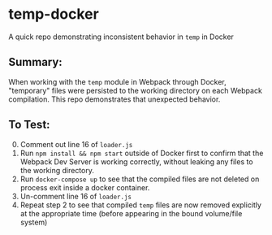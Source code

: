 # temp-docker
A quick repo demonstrating inconsistent behavior in `temp` in Docker

## Summary:

When working with the `temp` module in Webpack through Docker, "temporary" files were persisted to the working directory on each Webpack compilation. This repo demonstrates that unexpected behavior.


## To Test:

0. Comment out line 16 of `loader.js`
1. Run `npm install && npm start` outside of Docker first to confirm that the Webpack Dev Server is working correctly, without leaking any files to the working directory.
2. Run `docker-compose up` to see that the compiled files are not deleted on process exit inside a docker container.
3. Un-comment line 16 of `loader.js`
4. Repeat step 2 to see that compiled `temp` files are now removed explicitly at the appropriate time (before appearing in the bound volume/file system)
